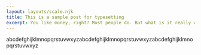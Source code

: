 ```yaml
---
layout: layouts/scale.njk
title: This is a sample post for typesetting
excerpt: You like money, right? Most people do. But what is it really worth? Usually, it will buy the goods and services that you expect. 
---
```


<p class="break-all">abcdefghijklmnopqrstuvwxyzabcdefghijklmnopqrstuvwxyzabcdefghijklmnopqrstuvwxyz</p>


